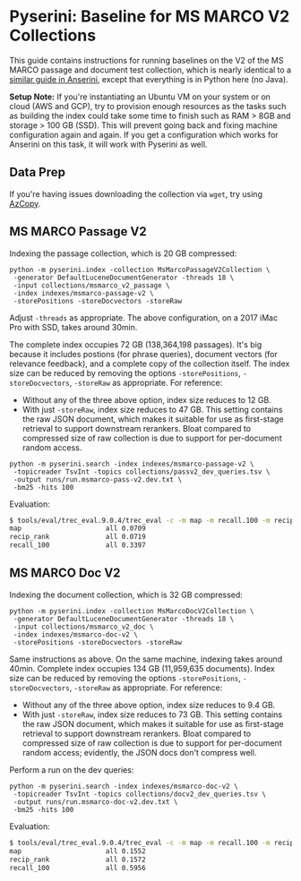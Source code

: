 # Pyserini: Baseline for MS MARCO V2 Collections

This guide contains instructions for running baselines on the V2 of the MS MARCO passage and document test collection, 
which is nearly identical to a [similar guide in Anserini](https://github.com/castorini/anserini/blob/master/docs/experiments-msmarco-v2.md), except that everything is in Python here (no Java).
<!-- Note that there is a separate guide for the [MS MARCO *passage* ranking task](experiments-msmarco-passage.md). -->

**Setup Note:** If you're instantiating an Ubuntu VM on your system or on cloud (AWS and GCP), try to provision enough resources as the tasks such as building the index could take some time to finish such as RAM > 8GB and storage > 100 GB (SSD). This will prevent going back and fixing machine configuration again and again. If you get a configuration which works for Anserini on this task, it will work with Pyserini as well.


## Data Prep
<!-- # Anserini: Guide to Working with the MS MARCO V2 Collections -->

<!-- This guide presents information for working with V2 of the MS MARCO passage and document test collections. -->

If you're having issues downloading the collection via `wget`, try using [AzCopy](https://docs.microsoft.com/en-us/azure/storage/common/storage-use-azcopy-v10).


## MS MARCO Passage V2
Indexing the passage collection, which is 20 GB compressed:

```
python -m pyserini.index -collection MsMarcoPassageV2Collection \
 -generator DefaultLuceneDocumentGenerator -threads 18 \
 -input collections/msmarco_v2_passage \
 -index indexes/msmarco-passage-v2 \
 -storePositions -storeDocvectors -storeRaw
```

Adjust `-threads` as appropriate.
The above configuration, on a 2017 iMac Pro with SSD, takes around 30min.

The complete index occupies 72 GB (138,364,198 passages).
It's big because it includes postions (for phrase queries), document vectors (for relevance feedback), and a complete copy of the collection itself.
The index size can be reduced by removing the options `-storePositions`, `-storeDocvectors`, `-storeRaw` as appropriate.
For reference:

+ Without any of the three above option, index size reduces to 12 GB.
+ With just `-storeRaw`, index size reduces to 47 GB. This setting contains the raw JSON document, which makes it suitable for use as first-stage retrieval to support downstream rerankers. Bloat compared to compressed size of raw collection is due to support for per-document random access.


```
python -m pyserini.search -index indexes/msmarco-passage-v2 \
 -topicreader TsvInt -topics collections/passv2_dev_queries.tsv \
 -output runs/run.msmarco-pass-v2.dev.txt \
 -bm25 -hits 100
```

Evaluation:

```bash
$ tools/eval/trec_eval.9.0.4/trec_eval -c -m map -m recall.100 -m recip_rank collections/passv2_dev_qrels.uniq.tsv runs/run.msmarco-pass-v2.dev.txt
map                   	all	0.0709
recip_rank            	all	0.0719
recall_100            	all	0.3397
```

## MS MARCO Doc V2
Indexing the document collection, which is 32 GB compressed:

```
python -m pyserini.index -collection MsMarcoDocV2Collection \
 -generator DefaultLuceneDocumentGenerator -threads 18 \
 -input collections/msmarco_v2_doc \
 -index indexes/msmarco-doc-v2 \
 -storePositions -storeDocvectors -storeRaw
```

Same instructions as above.
On the same machine, indexing takes around 40min.
Complete index occupies 134 GB (11,959,635 documents).
Index size can be reduced by removing the options `-storePositions`, `-storeDocvectors`, `-storeRaw` as appropriate.
For reference:

+ Without any of the three above option, index size reduces to 9.4 GB.
+ With just `-storeRaw`, index size reduces to 73 GB. This setting contains the raw JSON document, which makes it suitable for use as first-stage retrieval to support downstream rerankers. Bloat compared to compressed size of raw collection is due to support for per-document random access; evidently, the JSON docs don't compress well.

Perform a run on the dev queries:

```
python -m pyserini.search -index indexes/msmarco-doc-v2 \
 -topicreader TsvInt -topics collections/docv2_dev_queries.tsv \
 -output runs/run.msmarco-doc-v2.dev.txt \
 -bm25 -hits 100
```

Evaluation:

```bash
$ tools/eval/trec_eval.9.0.4/trec_eval -c -m map -m recall.100 -m recip_rank collections/docv2_dev_qrels.uniq.tsv runs/run.msmarco-doc-v2.dev.txt
map                   	all	0.1552
recip_rank            	all	0.1572
recall_100            	all	0.5956
```
